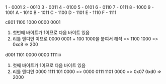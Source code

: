 1 - 0001
2 - 0010
3 - 0011
4 - 0100
5 - 0101
6 - 0110
7 - 0111
8 - 1000
9 - 1001
A - 1010
B - 1011
C - 1100
D - 1101
E - 1110
F - 1111

c801
1100 1000 0000 0001
1) 첫번째 바이트가 1이므로 다음 바이트 있음
2) 리틀 엔디언 이므로
   0000 0001 + 100 1000을 붙여서 해석
   => 1100 1000
   => 0xc8
   => 200

d00f
1101 0000 0000 1111ㅍ
1) 첫째 바이트가 1이므로 다음 바이트 있음
2) 리틀 엔디언
   0000 1111 101 0000
   => 0000 0111 1101 0000
   => 0x07 0xd0
   => 2000
